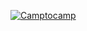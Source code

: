 [![Camptocamp](https://user-images.githubusercontent.com/319885/220052443-8d334838-6abe-42da-92de-627a77966c76.svg)](https://www.camptocamp.com/)
